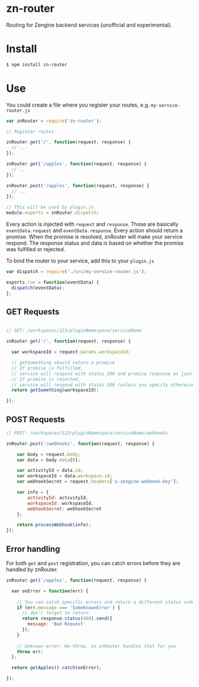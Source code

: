 # zn-router

Routing for Zengine backend services (unofficial and experimental).

# Install

```sh
$ npm install zn-router
```

# Use

You could create a file where you register your routes, e.g. `my-service-router.js`

```js
var znRouter = require('zn-router');

// Register routes

znRouter.get('/', function(request, response) {
  // ...
});

znRouter.get('/apples', function(request, response) {
  // ...
});

znRouter.post('/apples', function(request, response) {
  // ...
});

// This will be used by plugin.js
module.exports = znRouter.dispatch;
```

Every action is injected with `request` and `response`. Those are basically `eventData.request` and `eventData.response`.
Every action should return a promise. When the promise is resolved, znRouter will make your service respond. The response status and data is based on whether the promise was fulfilled or rejected.


To bind the router to your service, add this to your `plugin.js`

```js
var dispatch = require('./src/my-service-router.js');

exports.run = function(eventData) {
  dispatch(eventData);
};
```

## GET Requests

```js

// GET: /workspaces/123/pluginNamespace/serviceName

znRouter.get('/', function(request, response) {

  var workspaceId = request.params.workspaceId;

  // getSomething should return a promise
  // If promise is fulfilled,
  // service will respond with status 200 and promise response as json response
  // If promise is rejected,
  // service will respond with status 500 (unless you specify otherwise – see below)
  return getSomething(workspaceId);

});
```

## POST Requests

```js
// POST: /workspaces/123/pluginNamespace/serviceName/webhooks

znRouter.post('/webhooks', function(request, response) {

	var body = request.body;
	var data = body.data[0];

	var activityId = data.id;
	var workspaceId = data.workspace.id;
	var webhookSecret = request.headers['x-zengine-webhook-key'];

	var info = {
		activityId: activityId,
		workspaceId: workspaceId,
		webhookSecret: webhookSecret
	};

	return processWebhook(info);
});

```

## Error handling

For both `get` and `post` registration, you can catch errors before they are handled by znRouter.

```js
znRouter.get('/apples', function(request, response) {

  var onError = function(err) {
  
    // You can catch specific errors and return a different status code and response
    if (err.message === 'SomeKnownError') {
      // don't forget to return
      return response.status(400).send({
        message: 'Bad Request'
      });
    }
    
    // Unknown error: Re-throw, so znRouter handles that for you
    throw err;
  };

  return getApples().catch(onError);

});
```
